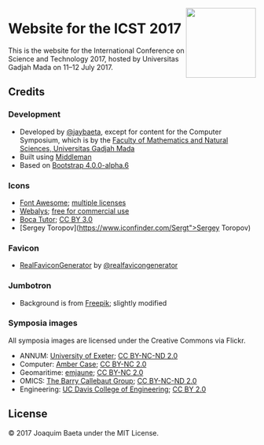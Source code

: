 <a href="http://icst-2017.ugm.ac.id/"><img src="http://icst-2017.ugm.ac.id/images/logos/logo.svg" height="142px" align="right"></a>

# Website for the ICST 2017

This is the website for the International Conference on Science and Technology 2017, hosted by Universitas Gadjah Mada on 11&ndash;12 July 2017.

## Credits

### Development

+ Developed by [@jaybaeta](https://github.com/jaybaeta), except for content for the Computer Symposium, which is by the [Faculty of Mathematics and Natural Sciences, Universitas Gadjah Mada](http://mipa.ugm.ac.id/fix/?lang=en)
+ Built using [Middleman](https://github.com/middleman/middleman)
+ Based on [Bootstrap 4.0.0-alpha.6](https://v4-alpha.getbootstrap.com/)

### Icons

+ [Font Awesome](http://fontawesome.io); [multiple licenses](http://fontawesome.io/license/)
+ [Webalys](https://www.iconfinder.com/webalys); [free for commercial use](https://www.iconfinder.com/iconsets/kameleon-free-pack-rounded)
+ [Boca Tutor](https://www.iconfinder.com/bocatutor); [CC BY 3.0](https://creativecommons.org/licenses/by/3.0/)
+ [Sergey Toropov](https://www.iconfinder.com/Sergt">Sergey Toropov)

### Favicon

+ [RealFaviconGenerator](http://realfavicongenerator.net/) by [@realfavicongenerator](https://github.com/realfavicongenerator)

### Jumbotron

+ Background is from [Freepik](http://www.freepik.com); slightly modified

### Symposia images

All symposia images are licensed under the Creative Commons via Flickr.

+ ANNUM: [University of Exeter](https://www.flickr.com/photos/26126239@N02/7420374766/); [CC BY-NC-ND 2.0](https://creativecommons.org/licenses/by-nc-nd/2.0/)
+ Computer: [Amber Case](https://www.flickr.com/photos/caseorganic/4606079980/); [CC BY-NC 2.0](https://creativecommons.org/licenses/by-nc/2.0/)
+ Geomaritime: [emjaune](https://www.flickr.com/photos/aimeili/4538999195/); [CC BY-NC 2.0](https://creativecommons.org/licenses/by-nc/2.0/)
+ OMICS: [The Barry Callebaut Group](https://www.flickr.com/photos/barrycallebautgroup/22507987442/); [CC BY-NC-ND 2.0](https://creativecommons.org/licenses/by-nc-nd/2.0/)
+ Engineering: [UC Davis College of Engineering](https://www.flickr.com/photos/ucdaviscoe/9371145701/); [CC BY 2.0](https://creativecommons.org/licenses/by/2.0/)

## License

© 2017 Joaquim Baeta under the MIT License.